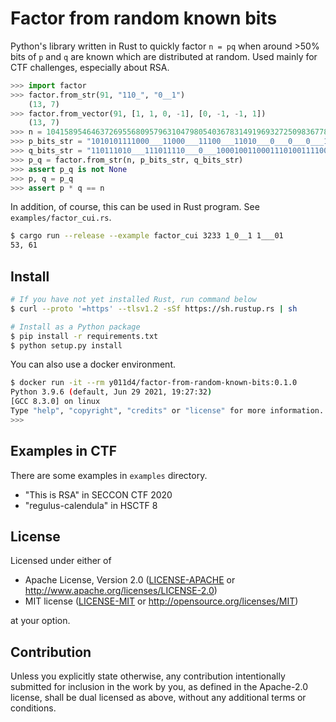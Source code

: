 # Factor from random known bits

Python's library written in Rust to quickly factor `n = pq` when around >50% bits of `p` and `q` are known which are distributed at random.
Used mainly for CTF challenges, especially about RSA.

```python
>>> import factor
>>> factor.from_str(91, "110_", "0__1")
    (13, 7)
>>> factor.from_vector(91, [1, 1, 0, -1], [0, -1, -1, 1])
    (13, 7)
>>> n = 104158954646372695568095796310479805403678314919693272509836778997179683485437763692891984254171869987446475357518587344178264028334102088429629785065036660148146855007349113784322098795994839040721664806905084554147298456659074384855277678993200563966327086005547016327991986225930798076081014377904788085807
>>> p_bits_str = "1010101111000___11000___11100___11010___0___0___0___100110000___0___0___0___11000___0___0___110110010___11001100100111010___100011000___0___0___0___11111000111111100___1101110010000___0___0___0___10110___0___0___0___0___0___1100101111000___0___1001111011110___0___10000___0___0___11010___1010101110110___0___0___0___0___10010___1011101011100___110111010___0___0___0___101010110___0___10000___1000101011000___0___0___0___101010000___11010___111010000___0___11110___0___10010___111010010___0___0___10100___0___0___"
>>> q_bits_str = "110111010___111011110___0___1000100110001110100111100___0___10110___11000___0___10110___11100___10000___0___0___11111100110010100___10000___11100___0___110010110___101110010___10010___11110___11110___0___1101111011000___101010110___10100___0___10100___1010101011010___0___0___100110110___0___10000___0___0___1000101110010___1111110010110___0___0___0___101110100___0___1100101111000___10100___0___0___0___0___0___0___10010___0___0___10100___10010___0___0___0___101011110___0___111110000___0___11110___0___10100___"
>>> p_q = factor.from_str(n, p_bits_str, q_bits_str)
>>> assert p_q is not None
>>> p, q = p_q
>>> assert p * q == n
```

In addition, of course, this can be used in Rust program. See `examples/factor_cui.rs`.
```bash
$ cargo run --release --example factor_cui 3233 1_0__1 1___01
53, 61
```

## Install

```bash
# If you have not yet installed Rust, run command below
$ curl --proto '=https' --tlsv1.2 -sSf https://sh.rustup.rs | sh

# Install as a Python package
$ pip install -r requirements.txt
$ python setup.py install
```

You can also use a docker environment.

```bash
$ docker run -it --rm y011d4/factor-from-random-known-bits:0.1.0
Python 3.9.6 (default, Jun 29 2021, 19:27:32)
[GCC 8.3.0] on linux
Type "help", "copyright", "credits" or "license" for more information.
>>>
```

## Examples in CTF

There are some examples in `examples` directory.
- "This is RSA" in SECCON CTF 2020
- "regulus-calendula" in HSCTF 8

## License

Licensed under either of

 * Apache License, Version 2.0
   ([LICENSE-APACHE](LICENSE-APACHE) or http://www.apache.org/licenses/LICENSE-2.0)
 * MIT license
   ([LICENSE-MIT](LICENSE-MIT) or http://opensource.org/licenses/MIT)

at your option.

## Contribution

Unless you explicitly state otherwise, any contribution intentionally submitted
for inclusion in the work by you, as defined in the Apache-2.0 license, shall be
dual licensed as above, without any additional terms or conditions.
